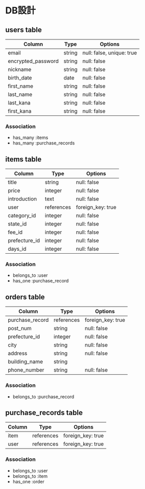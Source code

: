 # DB設計

## users table

| Column             | Type                | Options                   |
|--------------------|---------------------|-------------------------- |
| email              | string              | null: false, unique: true |
| encrypted_password | string              | null: false               |
| nickname           | string              | null: false               |
| birth_date         | date                | null: false               |
| first_name         | string              | null: false               |
| last_name          | string              | null: false               |
| last_kana          | string              | null: false               |
| first_kana         | string              | null: false               |

### Association

* has_many :items
* has_many :purchase_records

## items table

| Column                              | Type          | Options           |
|-------------------------------------|---------------|-------------------|
| title                               | string        | null: false       |
| price                               | integer       | null: false       |
| introduction                        | text          | null: false       |
| user                                | references    | foreign_key: true |
| category_id                         | integer       | null: false       |
| state_id                            | integer       | null: false       |
| fee_id                              | integer       | null: false       |
| prefecture_id                       | integer       | null: false       |
| days_id                             | integer       | null: false       |

### Association

* belongs_to :user
* has_one :purchase_record

## orders table

| Column                              | Type       | Options           |
|-------------------------------------|------------|-------------------|
| purchase_record                     | references | foreign_key: true |
| post_num                            | string     | null: false       |
| prefecture_id                       | integer    | null: false       |
| city                                | string     | null: false       |
| address                             | string     | null: false       |
| building_name                       | string     |                   |
| phone_number                        | string     | null: false       |

### Association

* belongs_to :purchase_record

## purchase_records table

| Column                              | Type       | Options           |
|-------------------------------------|------------|-------------------|
| item                                | references | foreign_key: true |
| user                                | references | foreign_key: true |
### Association

* belongs_to :user
* belongs_to :item
* has_one :order